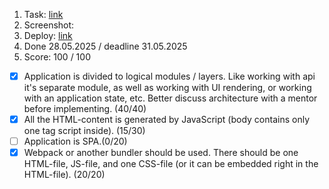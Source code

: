 1. Task: [link](https://github.com/)
2. Screenshot:
3. Deploy: [link](https://github.com/)
4. Done 28.05.2025 / deadline 31.05.2025
5. Score: 100 / 100

- [x] Application is divided to logical modules / layers. Like working with api it's separate module, as well as working with UI rendering, or working with an application state, etc. Better discuss architecture with a mentor before implementing. (40/40)
- [x] All the HTML-content is generated by JavaScript (body contains only one tag script inside). (15/30)
- [ ] Application is SPA.(0/20)
- [x] Webpack or another bundler should be used. There should be one HTML-file, JS-file, and one CSS-file (or it can be embedded right in the HTML-file). (20/20)
